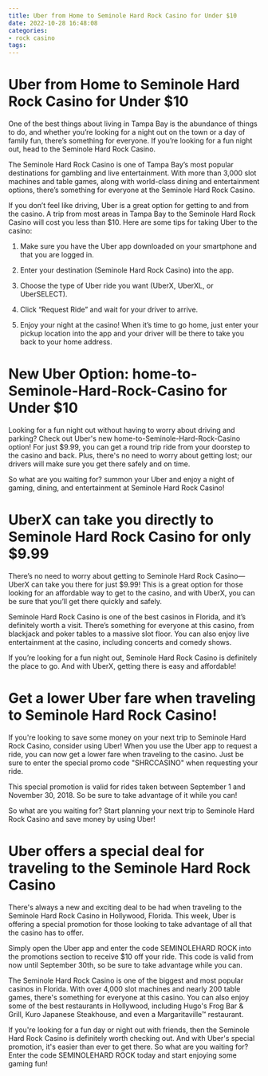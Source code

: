 ```yaml
---
title: Uber from Home to Seminole Hard Rock Casino for Under $10 
date: 2022-10-28 16:48:08
categories:
- rock casino
tags:
---
```



#  Uber from Home to Seminole Hard Rock Casino for Under $10 

One of the best things about living in Tampa Bay is the abundance of things to do, and whether you’re looking for a night out on the town or a day of family fun, there’s something for everyone. If you’re looking for a fun night out, head to the Seminole Hard Rock Casino.

The Seminole Hard Rock Casino is one of Tampa Bay’s most popular destinations for gambling and live entertainment. With more than 3,000 slot machines and table games, along with world-class dining and entertainment options, there’s something for everyone at the Seminole Hard Rock Casino.

If you don’t feel like driving, Uber is a great option for getting to and from the casino. A trip from most areas in Tampa Bay to the Seminole Hard Rock Casino will cost you less than $10. Here are some tips for taking Uber to the casino:

1. Make sure you have the Uber app downloaded on your smartphone and that you are logged in.

2. Enter your destination (Seminole Hard Rock Casino) into the app.

3. Choose the type of Uber ride you want (UberX, UberXL, or UberSELECT).

4. Click “Request Ride” and wait for your driver to arrive.

5. Enjoy your night at the casino! When it’s time to go home, just enter your pickup location into the app and your driver will be there to take you back to your home address.

#  New Uber Option: home-to-Seminole-Hard-Rock-Casino for Under $10 

Looking for a fun night out without having to worry about driving and parking? Check out Uber's new home-to-Seminole-Hard-Rock-Casino option! For just $9.99, you can get a round trip ride from your doorstep to the casino and back. Plus, there's no need to worry about getting lost; our drivers will make sure you get there safely and on time.

So what are you waiting for? summon your Uber and enjoy a night of gaming, dining, and entertainment at Seminole Hard Rock Casino!

#  UberX can take you directly to Seminole Hard Rock Casino for only $9.99 

There’s no need to worry about getting to Seminole Hard Rock Casino—UberX can take you there for just $9.99! This is a great option for those looking for an affordable way to get to the casino, and with UberX, you can be sure that you’ll get there quickly and safely.

Seminole Hard Rock Casino is one of the best casinos in Florida, and it’s definitely worth a visit. There’s something for everyone at this casino, from blackjack and poker tables to a massive slot floor. You can also enjoy live entertainment at the casino, including concerts and comedy shows.

If you’re looking for a fun night out, Seminole Hard Rock Casino is definitely the place to go. And with UberX, getting there is easy and affordable!

#  Get a lower Uber fare when traveling to Seminole Hard Rock Casino! 

If you're looking to save some money on your next trip to Seminole Hard Rock Casino, consider using Uber! When you use the Uber app to request a ride, you can now get a lower fare when traveling to the casino. Just be sure to enter the special promo code "SHRCCASINO" when requesting your ride.

This special promotion is valid for rides taken between September 1 and November 30, 2018. So be sure to take advantage of it while you can!

So what are you waiting for? Start planning your next trip to Seminole Hard Rock Casino and save money by using Uber!

#  Uber offers a special deal for traveling to the Seminole Hard Rock Casino

There's always a new and exciting deal to be had when traveling to the Seminole Hard Rock Casino in Hollywood, Florida. This week, Uber is offering a special promotion for those looking to take advantage of all that the casino has to offer.

Simply open the Uber app and enter the code SEMINOLEHARD ROCK into the promotions section to receive $10 off your ride. This code is valid from now until September 30th, so be sure to take advantage while you can.

The Seminole Hard Rock Casino is one of the biggest and most popular casinos in Florida. With over 4,000 slot machines and nearly 200 table games, there's something for everyone at this casino. You can also enjoy some of the best restaurants in Hollywood, including Hugo's Frog Bar & Grill, Kuro Japanese Steakhouse, and even a Margaritaville™ restaurant.

If you're looking for a fun day or night out with friends, then the Seminole Hard Rock Casino is definitely worth checking out. And with Uber's special promotion, it's easier than ever to get there. So what are you waiting for? Enter the code SEMINOLEHARD ROCK today and start enjoying some gaming fun!